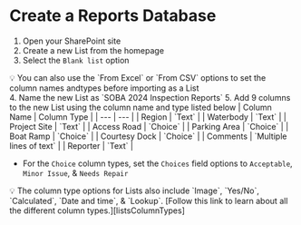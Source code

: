 # Create a Reports Database

1. Open your SharePoint site
2. Create a new List from the homepage
3. Select the `Blank list` option
  <aside>
  💡 You can also use the `From Excel` or `From CSV` options to set the column names andtypes before importing as a List
  </aside>
4. Name the new List as `SOBA 2024 Inspection Reports`
5. Add 9 columns to the new List using the column name and type listed below
  | Column Name | Column Type |
  | --- | --- |
  | Region | `Text` |
  | Waterbody | `Text` |
  | Project Site | `Text` |
  | Access Road | `Choice` |
  | Parking Area | `Choice` |
  | Boat Ramp | `Choice` |
  | Courtesy Dock | `Choice` |
  | Comments | `Multiple lines of text` |
  | Reporter | `Text` |

  - For the `Choice` column types, set the `Choices` field options to `Acceptable`, `Minor Issue`, & `Needs Repair`
  <aside>
  💡 The column type options for Lists also include `Image`, `Yes/No`, `Calculated`, `Date and time`, & `Lookup`. [Follow this link to learn about all the different column types.][listsColumnTypes]
  </aside>

[listsColumnTypes]: https://support.microsoft.com/en-us/office/list-and-library-column-types-and-options-0d8ddb7b-7dc7-414d-a283-ee9dca891df7
